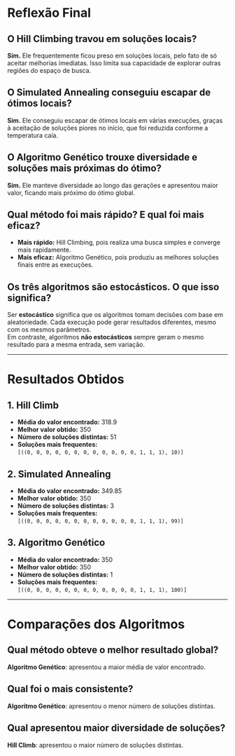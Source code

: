 # Reflexão Final

## O Hill Climbing travou em soluções locais?
**Sim.** Ele frequentemente ficou preso em soluções locais, pelo fato de só aceitar melhorias imediatas. Isso limita sua capacidade de explorar outras regiões do espaço de busca.

## O Simulated Annealing conseguiu escapar de ótimos locais?
**Sim.** Ele conseguiu escapar de ótimos locais em várias execuções, graças à aceitação de soluções piores no início, que foi reduzida conforme a temperatura caía.

## O Algoritmo Genético trouxe diversidade e soluções mais próximas do ótimo?
**Sim.** Ele manteve diversidade ao longo das gerações e apresentou maior valor, ficando mais próximo do ótimo global.

## Qual método foi mais rápido? E qual foi mais eficaz?
- **Mais rápido:** Hill Climbing, pois realiza uma busca simples e converge mais rapidamente.
- **Mais eficaz:** Algoritmo Genético, pois produziu as melhores soluções finais entre as execuções.

## Os três algoritmos são estocásticos. O que isso significa?
Ser **estocástico** significa que os algoritmos tomam decisões com base em aleatoriedade. Cada execução pode gerar resultados diferentes, mesmo com os mesmos parâmetros.  
Em contraste, algoritmos **não estocásticos** sempre geram o mesmo resultado para a mesma entrada, sem variação.

---

# Resultados Obtidos

## 1. Hill Climb
- **Média do valor encontrado:** 318.9  
- **Melhor valor obtido:** 350  
- **Número de soluções distintas:** 51  
- **Soluções mais frequentes:**  
  `[((0, 0, 0, 0, 0, 0, 0, 0, 0, 0, 0, 0, 1, 1, 1), 10)]`

## 2. Simulated Annealing
- **Média do valor encontrado:** 349.85  
- **Melhor valor obtido:** 350  
- **Número de soluções distintas:** 3  
- **Soluções mais frequentes:**  
  `[((0, 0, 0, 0, 0, 0, 0, 0, 0, 0, 0, 0, 1, 1, 1), 99)]`

## 3. Algoritmo Genético
- **Média do valor encontrado:** 350  
- **Melhor valor obtido:** 350  
- **Número de soluções distintas:** 1  
- **Soluções mais frequentes:**  
  `[((0, 0, 0, 0, 0, 0, 0, 0, 0, 0, 0, 0, 1, 1, 1), 100)]`

---

# Comparações dos Algoritmos

## Qual método obteve o melhor resultado global?
**Algoritmo Genético**: apresentou a maior média de valor encontrado.

## Qual foi o mais consistente?
**Algoritmo Genético**: apresentou o menor número de soluções distintas.

## Qual apresentou maior diversidade de soluções?
**Hill Climb**: apresentou o maior número de soluções distintas.
